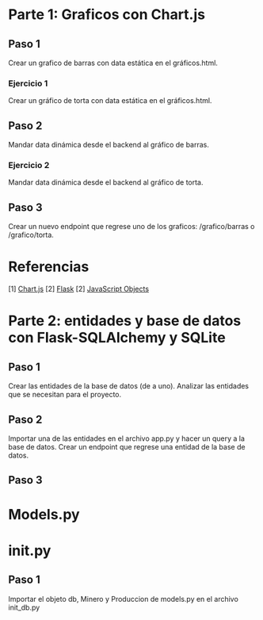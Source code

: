 # Parte 1: Graficos con Chart.js

## Paso 1

Crear un grafico de barras con data estática en el gráficos.html.

### Ejercicio 1

Crear un gráfico de torta con data estática en el gráficos.html.

## Paso 2

Mandar data dinámica desde el backend al gráfico de barras.

### Ejercicio 2

Mandar data dinámica desde el backend al gráfico de torta.

## Paso 3

Crear un nuevo endpoint que regrese uno de los graficos: /grafico/barras o /grafico/torta.

# Referencias

[1] [Chart.js](https://www.chartjs.org/docs/latest/getting-started/)
[2] [Flask](https://flask.palletsprojects.com/en/2.2.x/)
[2] [JavaScript Objects](https://es.javascript.info/object)

# Parte 2: entidades y base de datos con Flask-SQLAlchemy y SQLite

## Paso 1

Crear las entidades de la base de datos (de a uno).
Analizar las entidades que se necesitan para el proyecto.

## Paso 2

Importar una de las entidades en el archivo app.py y hacer un query a la base de datos.
Crear un endpoint que regrese una entidad de la base de datos.

## Paso 3

# Models.py

# init.py

## Paso 1

Importar el objeto db, Minero y Produccion de models.py en el archivo init_db.py
